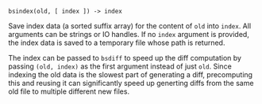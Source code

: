 ```
bsindex(old, [ index ]) -> index
```

Save index data (a sorted suffix array) for the content of `old` into `index`. All arguments can be strings or IO handles. If no `index` argument is provided, the index data is saved to a temporary file whose path is returned.

The index can be passed to `bsdiff` to speed up the diff computation by passing `(old, index)` as the first argument instead of just `old`. Since indexing the old data is the slowest part of generating a diff, precomputing this and reusing it can significantly speed up generting diffs from the same old file to multiple different new files.
